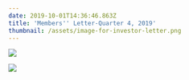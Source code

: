 ```yaml
---
date: 2019-10-01T14:36:46.863Z
title: 'Members'' Letter-Quarter 4, 2019'
thumbnail: /assets/image-for-investor-letter.png
---
```

![](/assets/q3-investor-letter.png)

![](/assets/q3-investor-letter-2-.png)
